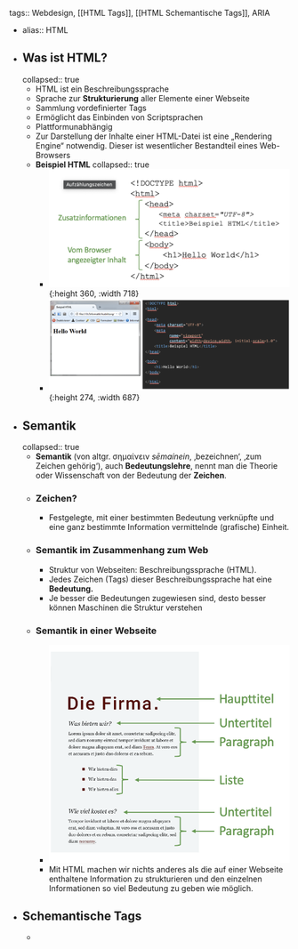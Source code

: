 tags:: Webdesign, [[HTML Tags]], [[HTML Schemantische Tags]], ARIA

- alias:: HTML
- ## Was ist HTML?
  collapsed:: true
	- HTML ist ein Beschreibungssprache
	- Sprache zur **Strukturierung** aller Elemente einer Webseite
	- Sammlung vordefinierter Tags
	- Ermöglicht das Einbinden von Scriptsprachen
	- Plattformunabhängig
	- Zur Darstellung der Inhalte einer HTML-Datei ist eine „Rendering Engine“
	  notwendig. Dieser ist wesentlicher Bestandteil eines Web-Browsers
	- **Beispiel HTML**
	  collapsed:: true
		- ![Bildschirmfoto 2023-07-27 um 12.13.08.png](../assets/Bildschirmfoto_2023-07-27_um_12.13.08_1690434790865_0.png){:height 360, :width 718}
		- ![Bildschirmfoto 2023-07-27 um 12.14.10.png](../assets/Bildschirmfoto_2023-07-27_um_12.14.10_1690434853259_0.png){:height 274, :width 687}
- ## Semantik
  collapsed:: true
	- **Semantik** (von altgr. σημαίνειν *sēmaínein*, ‚bezeichnen‘, ‚zum Zeichen gehörig‘),
	  auch **Bedeutungslehre**, nennt man die Theorie oder Wissenschaft von der Bedeutung der **Zeichen**.
	- ### Zeichen?
		- Festgelegte, mit einer bestimmten Bedeutung verknüpfte und eine ganz bestimmte Information
		  vermittelnde (grafische) Einheit.
	- ### Semantik im Zusammenhang zum Web
		- Struktur von Webseiten: Beschreibungssprache (HTML).
		- Jedes Zeichen (Tags) dieser Beschreibungssprache hat eine **Bedeutung.**
		- Je besser die Bedeutungen zugewiesen sind, desto besser können Maschinen die
		  Struktur verstehen
	- ### Semantik in einer Webseite
		- ![Bildschirmfoto 2023-07-27 um 12.11.43.png](../assets/Bildschirmfoto_2023-07-27_um_12.11.43_1690434705097_0.png)
		- Mit HTML machen wir nichts anderes als die auf einer Webseite enthaltene Information zu
		  strukturieren und den einzelnen Informationen so viel Bedeutung zu geben wie möglich.
- ## Schemantische Tags
	-
